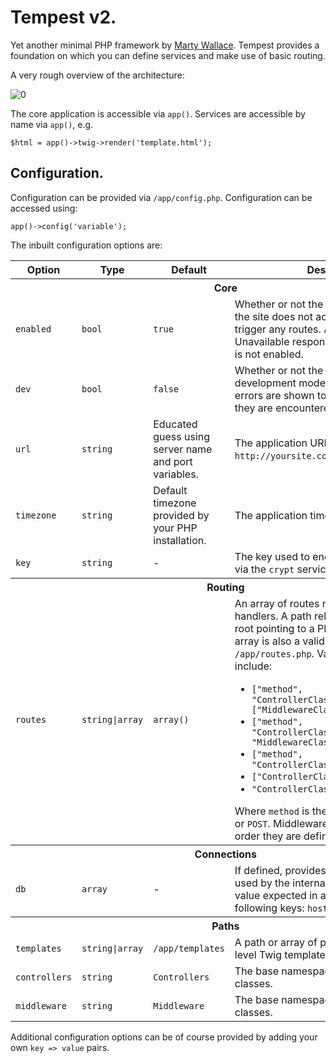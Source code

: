 # Tempest v2.

Yet another minimal PHP framework by [Marty Wallace](http://martywallace.com). Tempest provides a foundation on which you can define services and make use of basic routing.

A very rough overview of the architecture:

![0](http://i.imgur.com/hGOIaWk.png)

The core application is accessible via `app()`. Services are accessible by name via `app()`, e.g.

	$html = app()->twig->render('template.html');

## Configuration.

Configuration can be provided via `/app/config.php`. Configuration can be accessed using:

	app()->config('variable');

The inbuilt configuration options are:

<table>
	<thead>
		<tr>
			<th>Option</th>
			<th>Type</th>
			<th>Default</th>
			<th>Description</th>
		</tr>
	</thead>
	<tbody>
		<tr>
			<th colspan="4">Core</th>
		</tr>
		<tr>
			<td><code>enabled</code></td>
			<td><code>bool</code></td>
			<td><code>true</code></td>
			<td>Whether or not the site is enabled. If not, the site does not activate any services or trigger any routes. A 503 Service Unavailable response is sent while the site is not enabled.</td>
		</tr>
		<tr>
			<td><code>dev</code></td>
			<td><code>bool</code></td>
			<td><code>false</code></td>
			<td>Whether or not the application is in development mode. If it is, exceptions and errors are shown to the developer when they are encountered.</td>
		</tr>
		<tr>
			<td><code>url</code></td>
			<td><code>string</code></td>
			<td>Educated guess using server name and port variables.</td>
			<td>The application URL e.g. <code>http://yoursite.com</code>.</td>
		</tr>
		<tr>
			<td><code>timezone</code></td>
			<td><code>string</code></td>
			<td>Default timezone provided by your PHP installation.</td>
			<td>The application timezone.</td>
		</tr>
		<tr>
			<td><code>key</code></td>
			<td><code>string</code></td>
			<td>-</td>
			<td>The key used to encode and decode data via the <code>crypt</code> service.</td>
		</tr>
		<tr>
			<th colspan="4">Routing</th>
		</tr>
		<tr>
			<td><code>routes</code></td>
			<td><code>string|array</code></td>
			<td><code>array()</code></td>
			<td>
				An array of routes mapped to valid handlers. A path relative to the application root pointing to a PHP file that returns an array is also a valid value e.g. <code>/app/routes.php</code>. Valid handler formats include:
				<ul>
					<li><code>["method", "ControllerClassName::methodName", ["MiddlewareClassName::methodName"]]</code></li>
					<li><code>["method", "ControllerClassName::methodName", "MiddlewareClassName::methodName"]</code></li>
					<li><code>["method", "ControllerClassName::methodName"]</code></li>
					<li><code>["ControllerClassName::methodName"]</code></li>
					<li><code>"ControllerClassName::methodName"</code></li>
				</ul>
				Where <code>method</code> is the HTTP method e.g. <code>GET</code> or <code>POST</code>. Middleware is executed in the order they are defined.
			</td>
		</tr>
		<tr>
			<th colspan="4">Connections</th>
		</tr>
		<tr>
			<td><code>db</code></td>
			<td><code>array</code></td>
			<td>-</td>
			<td>If defined, provides the connection details used by the internal database service. The value expected in an array with the following keys: <code>host</code>, <code>name</code>, <code>user</code> and <code>pass</code>.</td>
		</tr>
		<tr>
			<th colspan="4">Paths</th>
		</tr>
		<tr>
			<td><code>templates</code></td>
			<td><code>string|array</code></td>
			<td><code>/app/templates</code></td>
			<td>A path or array of paths where application level Twig templates can be loaded from.</td>
		</tr>
		<tr>
			<td><code>controllers</code></td>
			<td><code>string</code></td>
			<td><code>Controllers</code></td>
			<td>The base namespace for all controller classes.</td>
		</tr>
		<tr>
			<td><code>middleware</code></td>
			<td><code>string</code></td>
			<td><code>Middleware</code></td>
			<td>The base namespace for all middleware classes.</td>
		</tr>
	</tbody>
</table>

Additional configuration options can be of course provided by adding your own `key => value` pairs.
